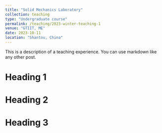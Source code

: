 ```yaml
---
title: "Solid Mechanics Laboratory"
collection: teaching
type: "Undergraduate course"
permalink: /teaching/2023-winter-teaching-1
venue: "GTIIT, ME"
date: 2023-10-11
location: "Shantou, China"
---
```


This is a description of a teaching experience. You can use markdown like any other post.

Heading 1 
======

Heading 2
======

Heading 3
======